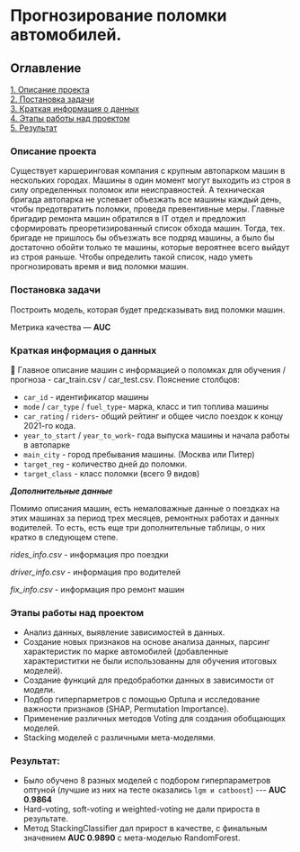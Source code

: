# Прогнозирование поломки автомобилей.   

## Оглавление  
[1. Описание проекта](https://github.com/FedorRU/Pet_projects/edit/main/Predicting_car_breakdowns/README.md#Описание-проекта)  
[2. Постановка задачи](https://github.com/FedorRU/Pet_projects/edit/main/Predicting_car_breakdowns/README.md#Постановка-задачи)  
[3. Краткая информация о данных](https://github.com/FedorRU/Pet_projects/edit/main/Predicting_car_breakdowns/README.md#Краткая-информация-о-данных)  
[4. Этапы работы над проектом](https://github.com/FedorRU/Pet_projects/edit/main/Predicting_car_breakdowns/README.md#Этапы-работы-над-проектом)  
[5. Результат](https://github.com/FedorRU/Pet_projects/edit/main/Predicting_car_breakdowns/README.md#Результат)  

### Описание проекта  
Существует каршеринговая компания с крупным автопарком машин в нескольких городах. Машины в один момент могут выходить из строя в силу определенных поломок или неисправностей. А техническая бригада автопарка не успевает объезжать все машины каждый день, чтобы предотвратить поломки, проведя превентивные меры. Главные бригадир ремонта машин обратился в IT отдел и предложил сформировать преоретизированный список обхода машин. Тогда, тех. бригаде не пришлось бы объезжать все подряд машины, а было бы достаточно обойти только те машины, которые вероятнее всего выйдут из строя раньше. Чтобы определить такой список, надо уметь прогнозировать время и вид поломки машин.


### Постановка задачи
Построить модель, которая будет предсказывать вид поломки машин.

Метрика качества — **AUC**

### Краткая информация о данных

🚗 Главное описание машин с информацией о поломках для обучения / прогноза - car_train.csv / car_test.csv. Пояснение столбцов:

- `car_id` - идентификатор машины
- `mode` / `car_type` / `fuel_type`- марка, класс и тип топлива машины
- `car_rating` / `riders`- общий рейтинг  и общее число поездок к концу 2021-го кода.
- `year_to_start` / `year_to_work`- года выпуска машины и начала работы в автопарке 
- `main_city` - город пребывания машины. (Москва или Питер)
- `target_reg` - количество дней до поломки.
- `target_class` - класс поломки (всего 9 видов)

___Дополнительные данные___

Помимо описания машин, есть немаловажные данные о поездках на этих машинах за период трех месяцев, ремонтных работах и данных водителей. То есть, есть еще три дополнительные таблицы, о них кратко в следующем степе.

_rides_info.csv_ - информация про поездки

_driver_info.csv_ - информация про водителей

_fix_info.csv_ - информация про ремонт машин

### Этапы работы над проектом  

 - Анализ данных, выявление зависимостей в данных.
 - Создание новых признаков на основе анализа данных, парсинг характеристик по марке автомобилей (добавленные характериститки не были использованны для обучения итоговых моделей).
 - Создание функций для предобработки данных в зависимости от модели.
 - Подбор гиперпарметров с помощью Optuna и исследование важности признаков (SHAP, Permutation Importance).
 - Применение различных методов Voting для создания обобщающих моделей.
 - Stacking моделей с различными мета-моделями.

### Результат:  
- Было обучено 8 разных моделей с подбором гиперпараметров оптуной (лучшие из них на тесте оказались `lgm и catboost`) --- **AUС 0.9864**
- Hard-voting, soft-voting и weighted-voting не дали прироста в результате.
- Метод StackingClassifier дал прирост в качестве, с финальным значением **AUС 0.9890** с мета-моделью RandomForest.
